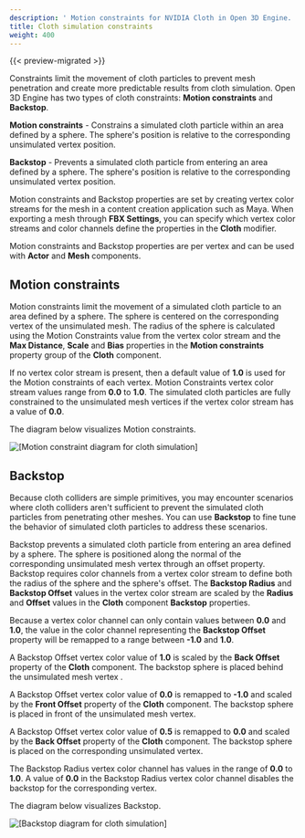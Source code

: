 ```yaml
---
description: ' Motion constraints for NVIDIA Cloth in Open 3D Engine. '
title: Cloth simulation constraints
weight: 400
---
```


{{< preview-migrated >}}

Constraints limit the movement of cloth particles to prevent mesh penetration and create more predictable results from cloth simulation. Open 3D Engine has two types of cloth constraints: **Motion constraints** and **Backstop**.

**Motion constraints** - Constrains a simulated cloth particle within an area defined by a sphere. The sphere's position is relative to the corresponding unsimulated vertex position.

**Backstop** - Prevents a simulated cloth particle from entering an area defined by a sphere. The sphere's position is relative to the corresponding unsimulated vertex position.

Motion constraints and Backstop properties are set by creating vertex color streams for the mesh in a content creation application such as Maya. When exporting a mesh through **FBX Settings**, you can specify which vertex color streams and color channels define the properties in the **Cloth** modifier.

Motion constraints and Backstop properties are per vertex and can be used with **Actor** and **Mesh** components.

## Motion constraints 

Motion constraints limit the movement of a simulated cloth particle to an area defined by a sphere. The sphere is centered on the corresponding vertex of the unsimulated mesh. The radius of the sphere is calculated using the Motion Constraints value from the vertex color stream and the **Max Distance**, **Scale** and **Bias** properties in the **Motion constraints** property group of the **Cloth** component.

If no vertex color stream is present, then a default value of **1.0** is used for the Motion constraints of each vertex. Motion Constraints vertex color stream values range from **0.0** to **1.0**. The simulated cloth particles are fully constrained to the unsimulated mesh vertices if the vertex color stream has a value of **0.0**.

 The diagram below visualizes Motion constraints.

![\[Motion constraint diagram for cloth simulation\]](/images/user-guide/physx/cloth/cloth-motion-constraints-diagram.png)

## Backstop 

Because cloth colliders are simple primitives, you may encounter scenarios where cloth colliders aren't sufficient to prevent the simulated cloth particles from penetrating other meshes. You can use **Backstop** to fine tune the behavior of simulated cloth particles to address these scenarios.

Backstop prevents a simulated cloth particle from entering an area defined by a sphere. The sphere is positioned along the normal of the corresponding unsimulated mesh vertex through an offset property. Backstop requires color channels from a vertex color stream to define both the radius of the sphere and the sphere's offset. The **Backstop Radius** and **Backstop Offset** values in the vertex color stream are scaled by the **Radius** and **Offset** values in the **Cloth** component **Backstop** properties.

Because a vertex color channel can only contain values between **0.0** and **1.0**, the value in the color channel representing the **Backstop Offset** property will be remapped to a range between **-1.0** and **1.0**.

A Backstop Offset vertex color value of **1.0** is scaled by the **Back Offset** property of the **Cloth** component. The backstop sphere is placed behind the unsimulated mesh vertex .

A Backstop Offset vertex color value of **0.0** is remapped to **-1.0** and scaled by the **Front Offset** property of the **Cloth** component. The backstop sphere is placed in front of the unsimulated mesh vertex.

 A Backstop Offset vertex color value of **0.5** is remapped to **0.0** and scaled by the **Back Offset** property of the **Cloth** component. The backstop sphere is placed on the corresponding unsimulated vertex.

The Backstop Radius vertex color channel has values in the range of **0.0** to **1.0**. A value of **0.0** in the Backstop Radius vertex color channel disables the backstop for the corresponding vertex.

 The diagram below visualizes Backstop.

![\[Backstop diagram for cloth simulation\]](/images/user-guide/physx/cloth/cloth-backstop-diagram.png)

